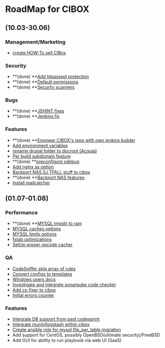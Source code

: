 # RoadMap for CIBOX

## (10.03-30.06)

### Management/Marketing
* [create HOW-To sell CIBox](https://github.com/propeoplemd/cibox/issues/191)

### Security
* **(done) **[Add htpasswd protection](https://github.com/propeoplemd/cibox/issues/70)
* **(done) **[Default permissions](https://github.com/propeoplemd/cibox/issues/73)
* **(done) **[Security scanners](https://github.com/propeoplemd/cibox/issues/93)

### Bugs
* **(done) **[JSHINT fixes](https://github.com/propeoplemd/cibox/issues/84)
* **(done) **[Jenkins fix](https://github.com/propeoplemd/cibox/issues/100)

### Features
* **(done) **[Enpower CIBOX's repo with own jenkins builder](https://github.com/propeoplemd/cibox/issues/51)
* [Add environment variables](https://github.com/propeoplemd/cibox/issues/95)
* [rename drupal folder to docroot (Acquia)](https://github.com/propeoplemd/cibox/issues/92)
* [Per build subdomain feature](https://github.com/propeoplemd/cibox/issues/74)
* **(done) **[preconfigure xdebug](https://github.com/propeoplemd/cibox/issues/67)
* [Add nginx as option](https://github.com/propeoplemd/cibox/issues/35)
* [Backport NAS,SJ,TFALL stuff to cibox](https://github.com/propeoplemd/cibox/issues/45)
* **(done) **[Backport NAS features](https://github.com/propeoplemd/cibox/issues/83)
* [Install mailcatcher](https://github.com/propeoplemd/cibox/issues/82)

## (01.07-01.08)

### Performance
* **(done) **[MYSQL tmpdir to ram](https://github.com/propeoplemd/cibox/issues/5)
* [MYSQL caches options](https://github.com/propeoplemd/cibox/issues/57)
* [MYSQL limits options](https://github.com/propeoplemd/cibox/issues/58)
* [fstab optimizations](https://github.com/propeoplemd/cibox/issues/23)
* [SetUp proper opcode cacher](https://github.com/propeoplemd/cibox/issues/7)

### QA
* [CodeSniffer skip array of rules](https://github.com/propeoplemd/cibox/issues/36)
* [Convert configs to templates](https://github.com/propeoplemd/cibox/issues/14)
* [Windows users docs](https://github.com/propeoplemd/cibox/issues/11)
* [Investigate and integrate sonarqube code checker](https://github.com/propeoplemd/cibox/issues/9)
* [Add cs-fixer to cibox](https://github.com/propeoplemd/cibox/issues/44)
* [Initial errors counter](https://github.com/propeoplemd/cibox/issues/189)

### Features
* [Integrate D8 support from past codesprint](https://github.com/propeoplemd/cibox/issues/39)
* [Integrate munin|logstash within cibox](https://github.com/propeoplemd/cibox/issues/53)
* [Create ansible role for mysql file_per_table migration](https://github.com/propeoplemd/cibox/issues/76)
* Add support for CentOS, possibly OpenBSD(ultimate security)/FreeBSD
* Add GUI for ability to run playbook via web UI (SaaS)